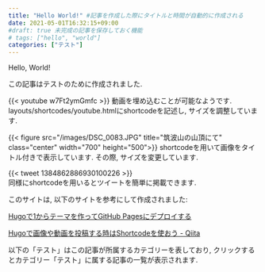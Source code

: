 ```yaml
---
title: "Hello World!" #記事を作成した際にタイトルと時間が自動的に作成される
date: 2021-05-01T16:32:15+09:00
#draft: true 未完成の記事を保存しておく機能
# tags: ["hello", "world"]
categories: ["テスト"]
---
```

Hello, World!

この記事はテストのために作成されました.

{{< youtube w7Ft2ymGmfc >}}
動画を埋め込むことが可能なようです. layouts/shortcodes/youtube.htmlにshortcodeを記述し, サイズを調整しています.

{{< figure src="/images/DSC_0083.JPG" title="筑波山の山頂にて" class="center" width="700" height="500">}}
shortcodeを用いて画像をタイトル付きで表示しています. その際, サイズを変更しています.

{{< tweet 1384862886930100226 >}}  
同様にshortcodeを用いるとツイートを簡単に掲載できます.

このサイトは, 以下のサイトを参考にして作成されました:

[Hugoで1からテーマを作ってGitHub Pagesにデプロイする](https://www.membersedge.co.jp/blog/create-hugo-theme-and-deploy-to-github-pages/)

[Hugoで画像や動画を投稿する時はShortcodeを使おう - Qiita](https://qiita.com/waytoa/items/4107945cbd3883f51755)

以下の「テスト」はこの記事が所属するカテゴリーを表しており, クリックするとカテゴリー「テスト」に属する記事の一覧が表示されます.

